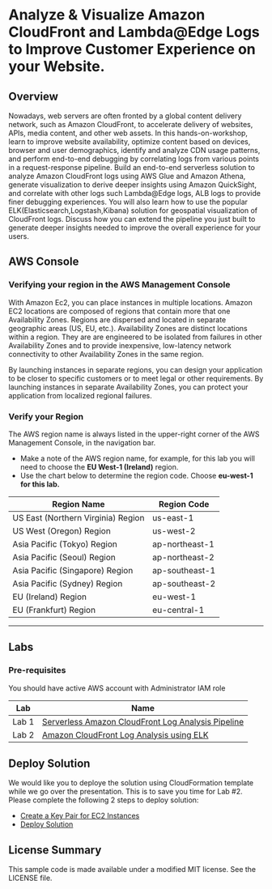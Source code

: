 # Analyze & Visualize Amazon CloudFront and Lambda@Edge Logs to Improve Customer Experience on your Website.

## Overview

Nowadays, web servers are often fronted by a global content delivery network, such as Amazon CloudFront, to accelerate delivery of websites, APIs, media content, and other web assets. In this hands-on-workshop, learn to improve website availability, optimize content based on devices, browser and user demographics, identify and analyze CDN usage patterns, and perform end-to-end debugging by correlating logs from various points in a request-response pipeline. Build an end-to-end serverless solution to analyze Amazon CloudFront logs using AWS Glue and Amazon Athena, generate visualization to derive deeper insights using Amazon QuickSight, and correlate with other logs such Lambda@Edge logs, ALB logs to provide finer debugging experiences. You will also learn how to use the popular ELK(Elasticsearch,Logstash,Kibana) solution for geospatial visualization of CloudFront logs. Discuss how you can extend the pipeline you just built to generate deeper insights needed to improve the overall experience for your users.

## AWS Console

### Verifying your region in the AWS Management Console

With Amazon Ec2, you can place instances in multiple locations. Amazon EC2 locations are composed of regions that contain more that one Availability Zones. Regions are dispersed and located in separate geographic areas (US, EU, etc.). Availability Zones are distinct locations within a region. They are are engineered to be isolated from failures in other Availability Zones and to provide inexpensive, low-latency network connectivity to other Availability Zones in the same region.

By launching instances in separate regions, you can design your application to be closer to specific customers or to meet legal or other requirements. By launching instances in separate Availability Zones, you can protect your application from localized regional failures.

### Verify your Region

The AWS region name is always listed in the upper-right corner of the AWS Management Console, in the navigation bar.

* Make a note of the AWS region name, for example, for this lab you will need to choose the **EU West-1 (Ireland)** region.
* Use the chart below to determine the region code. Choose **eu-west-1 for this lab.**

| Region Name |Region Code|
|---|---|
|US East (Northern Virginia) Region|us-east-1  |
|US West (Oregon) Region|us-west-2|
|Asia Pacific (Tokyo) Region|ap-northeast-1|
|Asia Pacific (Seoul) Region|ap-northeast-2|
|Asia Pacific (Singapore) Region|ap-southeast-1|
|Asia Pacific (Sydney) Region|ap-southeast-2|
|EU (Ireland) Region|eu-west-1|
|EU (Frankfurt) Region|eu-central-1|

---
## Labs

### Pre-requisites
You should have active AWS account with Administrator IAM role
 
|Lab|Name|
|---|----|
|Lab 1|[Serverless Amazon CloudFront Log Analysis Pipeline](./lab1-serveless-cloudfront-log-analysis)|
|Lab 2|[Amazon CloudFront Log Analysis using ELK](./lab2-elk-cloudfront-log-analysis)|

## Deploy Solution
We would like you to deploye the solution using CloudFormation template while we go over the presentation. This is to save you time for Lab #2. Please complete the following 2 steps to deploy solution:
 - [Create a Key Pair for EC2 Instances](https://github.com/aws-samples/amazon-cloudfront-log-analysis/tree/master/lab2-elk-cloudfront-log-analysis#create-a-key-pair-for-ec2-instances) 
 - [Deploy Solution](https://github.com/aws-samples/amazon-cloudfront-log-analysis/tree/master/lab2-elk-cloudfront-log-analysis#deploy-solution)

 ## License Summary

This sample code is made available under a modified MIT license. See the LICENSE file.
